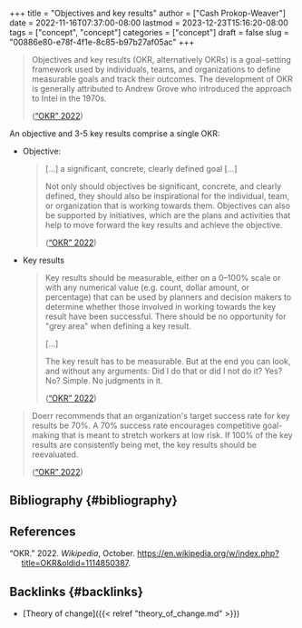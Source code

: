 +++
title = "Objectives and key results"
author = ["Cash Prokop-Weaver"]
date = 2022-11-16T07:37:00-08:00
lastmod = 2023-12-23T15:16:20-08:00
tags = ["concept", "concept"]
categories = ["concept"]
draft = false
slug = "00886e80-e78f-4f1e-8c85-b97b27af05ac"
+++

> Objectives and key results (OKR, alternatively OKRs) is a goal-setting framework used by individuals, teams, and organizations to define measurable goals and track their outcomes. The development of OKR is generally attributed to Andrew Grove who introduced the approach to Intel in the 1970s.
>
> (<a href="#citeproc_bib_item_1">“OKR” 2022</a>)

An objective and 3-5 key results comprise a single OKR:

-   Objective:

    > [...] a significant, concrete, clearly defined goal [...]
    >
    > Not only should objectives be significant, concrete, and clearly defined, they should also be inspirational for the individual, team, or organization that is working towards them. Objectives can also be supported by initiatives, which are the plans and activities that help to move forward the key results and achieve the objective.
    >
    > (<a href="#citeproc_bib_item_1">“OKR” 2022</a>)
-   Key results

    > Key results should be measurable, either on a 0–100% scale or with any numerical value (e.g. count, dollar amount, or percentage) that can be used by planners and decision makers to determine whether those involved in working towards the key result have been successful. There should be no opportunity for "grey area" when defining a key result.
    >
    > [...]
    >
    > The key result has to be measurable. But at the end you can look, and without any arguments: Did I do that or did I not do it? Yes? No? Simple. No judgments in it.
    >
    > (<a href="#citeproc_bib_item_1">“OKR” 2022</a>)

> Doerr recommends that an organization's target success rate for key results be 70%. A 70% success rate encourages competitive goal-making that is meant to stretch workers at low risk. If 100% of the key results are consistently being met, the key results should be reevaluated.
>
> (<a href="#citeproc_bib_item_1">“OKR” 2022</a>)


## Bibliography {#bibliography}

## References

<style>.csl-entry{text-indent: -1.5em; margin-left: 1.5em;}</style><div class="csl-bib-body">
  <div class="csl-entry"><a id="citeproc_bib_item_1"></a>“OKR.” 2022. <i>Wikipedia</i>, October. <a href="https://en.wikipedia.org/w/index.php?title=OKR&oldid=1114850387">https://en.wikipedia.org/w/index.php?title=OKR&#38;oldid=1114850387</a>.</div>
</div>



## Backlinks {#backlinks}

-   [Theory of change]({{< relref "theory_of_change.md" >}})

